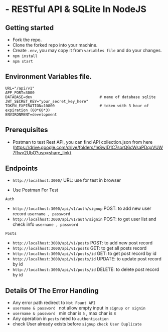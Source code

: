 # - RESTful API & SQLite In NodeJS
## Getting started
- Fork the repo.
- Clone the forked repo into your machine.
- Create `.env`, you may copy it from `variables file` and do your changes.
- `npm install`
- `npm start`

## Environment Variables file.
```
URL="/api/v1"
APP_PORT=3000                                   
DATABASE=dev                              # name of database sqlite
JWT_SECRET_KEY="your_secret_key_here"
TOKEN_EXPIRATION=10800                    # token with 3 hour of expiration (60*60*3)
ENVIRONMENT=development                    
```

## Prerequisites
- Postman to test Rest API, you can find API collection.json from here (https://drive.google.com/drive/folders/1eSwID1C7sorQ6cWsaPDqxVUW7Rwv2UbO?usp=share_link).

## Endpoints
- `http://localhost:3000/` URL: use for test in browser

- Use Postman For Test

`Auth`
- `http://localhost:3000/api/v1/auth/signup` POST: to add new user record `username , password`
- `http://localhost:3000/api/v1/auth/signin` POST: to get user list and check info `username , password`

`Posts`
- `http://localhost:3000/api/v1/posts` POST: to add new post record
- `http://localhost:3000/api/v1/posts` GET: to get all posts record
- `http://localhost:3000/api/v1/posts/id` GET: to get post record by id
- `http://localhost:3000/api/v1/posts/id` UPDATE: to update post record by id 
- `http://localhost:3000/api/v1/posts/id` DELETE: to delete post record by id 

## Details Of The Error Handling
- Any error path redirect to `Not Fount API`
- `username & password ` not allow empty input in `signup or signin`
- `username & password ` min char is `5` , max char is `8`
- Any operation in `posts` need to `authentication`
- check User already exists before `signup` `check User Duplicate`


